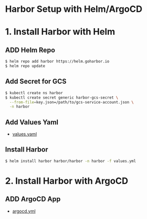 # Harbor Setup with Helm/ArgoCD

# 1. Install Harbor with Helm

## ADD Helm Repo

```sh
$ helm repo add harbor https://helm.goharbor.io
$ helm repo update
```

## Add Secret for GCS

```sh
$ kubectl create ns harbor
$ kubectl create secret generic harbor-gcs-secret \
  --from-file=key.json=/path/to/gcs-service-account.json \
  -n harbor
```

## Add Values Yaml

- [values.yaml](values.yaml)

## Install Harbor

```sh
$ helm install harbor harbor/harbor -n harbor -f values.yml
```

# 2. Install Harbor with ArgoCD

## ADD ArgoCD App

- [argocd.yml](argocd.yml)

```sh

